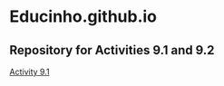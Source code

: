 # Educinho.github.io
## Repository for Activities 9.1 and 9.2 ##

<a href="Educinho.github.io/PCDE-Activity-9.1.git"> Activity 9.1 </a>